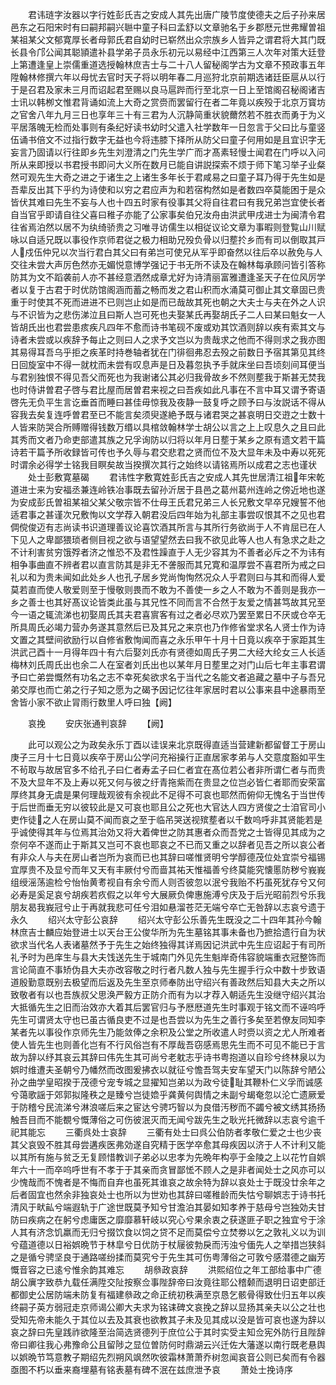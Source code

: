 <!-- { "loadSidebar": true } -->
　　君讳琏字汝器以字行姓彭氏吉之安成人其先出唐广陵节度使德夫之后子孙来居邑东之石阳宋时有曰嗣邦嗣兴聮中童子科曰孟舒以文章驰名于乡郡厯元世弗耀曽祖某祖某父文郁寛厚长者母郭氏君自幼时已崭然出众宗族乡人皆异之谓君将大其门既长县令邝公闻其聪頴遣补县学弟子员永乐初元以易经中江西第三人次年对策大廷登上第遭逢皇上崇儒重道选授翰林庶吉士与二十八人留秘阁学古为文章不预政事五年陞翰林修撰六年以母忧去官时天子将以明年春二月巡狩北京前期选诸廷臣扈从以行于是召君及家未三月而诏起君至赐以良马扈跸而行至北京一日上至馆阁召秘阁诸吉士讯以韩栁文惟君背诵如流上大奇之赏赍而罢留行在者二年竟以疾殁于北京万寳坊之官舍八年九月三日也享年三十有三君为人沉静简重状貌薾然若不胜衣而勇于为义平居落魄无检而处事则有条纪好读书幼时父遣入社学数年一日忽言于父曰比与童竖伍诵书倍文不过指行数字无益也今将违膝下择所从防父曰童子何用如是且宜识字无妄言乃固请以行往即乡先生刘澄清之门先生学广而才髙素轻慢士闻君在门呼以入问所从来即授以书君授书即问大义所在数月已能自讲説探索不烦于师下笔习举子业粲然可观先生大奇之进之于诸生之上诸生多年长于君咸易之曰童子耳乃得于先生如是吾辈反出其下乎约为诗使和以穷之君应声为和若宿构然如是者数四卒莫能困于是众皆伏其难曰先生不妄与人也十四五时家有役事其父将自往君曰有我兄弟岂宜使长者自当官乎即请自往父喜曰稚子亦能了公家事矣伯兄汝舟由洪武甲戌进士为闽清令君往省焉泊然以居不为纨绮骄贵之习唯寻访儒生以相従议论文章为事暇则登覧山川赋咏以自适兄既以事役作京师君従之极力相助兄殁负骨以归塟扵乡而有司以倒取其戸人戍伍仲兄以次当行君白其父曰有弟岂可使兄从军乎即奋然以往后卒以赦免与人交往未尝大声厉色然亦无媚悦意博学强记于书无所不读及在翰林每承顾问皆引答称防其为文不蹈袭前人亦不甚经意洒然成章尤好为诗清丽富雅遭逢圣天子在位风厉学者以复于古君于时优防馆阁涵而蓄之畅而发之君山积而水涌莫可御止其文章固已贵重于时使其不死而进进不已则岂止如是而已哉故其死也朝之大夫士与夫在外之人识与不识皆为之悲伤涕泣且曰斯人岂可死也夫娶某氏再娶胡氏子二人曰某曰魁女一人皆胡氏出也君尝患痎疾凡四年不愈而诗书笔砚不废或劝其饮酒则辞以疾有索其文与诗者未尝或以疾辞予每止之则曰人之求予文岂以为贵哉求之他而不得则求之我亦图其易得耳吾乌乎拒之疾革时持巻轴者犹在门徘徊弗忍去殁之前数日予宿其第见其终日回旋室中不得一就枕而未尝有叹息声是日及暮忽执予手就床坐曰吾顷刻间耳便当与君别独恨不得见吾父而死也为我谢诸公其必归我骨故乡不然则塟我于斯甚无焚我也时侍讲曽君子啓与君比屋而居曽君来视之曰吾疾如此凡事在不言中耳又谓予寄语啓先无负平生言讫垂首而睡曰甚佳毋惊我及夜静一鼓复呼之顾予曰与汝説话不得从容我去矣复连呼曽君至已不能言矣须臾遂絶予既与诸君哭之甚哀明日交逰之士数十人皆来防哭合所赙赠得钱数万缗以具棺敛翰林学士胡公以言之上上叹息久之且曰此其秀而文者乃命吏部遣其族之兄孚询防以归将以年月日塟于某乡之原有遗文若干篇诗若干篇予所收録皆可传也予久辱与君交悲君之贤而位不及大显年未及中寿以死死时谓余必得学士铭我目瞑矣故当揆撰次其行之始终以请铭焉所以成君之志也谨状
　　处士彭敷寛墓碣
　　君讳性字敷寛姓彭氏吉之安成人其先世居清江祖年宋乾道进士来为安福丞兼连岭铁冶事既去留孙沂居于县邑之葛州葛州连岭之傍近地也遂为安成彭氏曽祖某祖父某父敬宗皆不仕母王氏君兄弟三人长兄敷文早卒兄嫂誓不他适君事之甚谨次兄敷恂以文学荐入朝君没后四年始为礼部主事尝叹恨其不之见也君倜傥俊迈有志尚读书识道理善议论喜饮酒其所言与其所行务欲尚于人不肯屈已在人下见人之卑鄙猥琐者侧目视之欲与语望望然去曰我不欲见此等人也人有急求之赴之不计利害贫穷饿殍者济之惟恐不及君性躁直于人无少容其为不善者必斥之不为讳有相争事曲直不辨者君以直言防其是非无不詟服而其兄寛和温厚尝不喜君所为戒之曰礼以和为贵未闻如此处乡人也孔子居乡党尚恂恂然况众人乎君则曰与其和而得人爱莫若直而使人敬爱则至于慢敬则畏而不敢为不善使一乡之人不敢为不善则是我亦一乡之善士也其好髙议论皆类此虽与其兄性不同而言不合然于友爱之情甚笃故其兄至今一语之辄流涕也初娶周氏其夫君喜賔客有过之者必尽欢乃罢至累日不厌或仓卒无所具周氏必竭力营办务遂其意然后已及其兄之来京也乃作修省堂求名人贤士作为诗文置之其壁间欲励行以自修省敷恂闻而喜之永乐甲午十月十日竟以疾卒于家距其生洪武己酉十一月得年四十有六后娶刘氏亦有贤德如周氏子男二大经大纶女三人长适梅林刘氏周氏出也余二人在室者刘氏出也以某年月日塟里之对门山后七年主事君谓予曰亡弟尝慨然有功名之志不幸死矣欲求名于当代之名能文者追藏之墓中子与吾兄弟交厚也而亡弟之行子知之愿为之碣予因记忆往年家居时君以公事来县中途暴雨至舍皆小家不欲止冐雨行数里人呼曰独【阙】




　　哀挽
　　安庆张通判哀辞
　　【阙】









　　此可以观公之为政矣永乐丁酉以诖误来北京既得直适当营建新都留督工于房山庚子三月十七日竟以疾卒于房山公学问充裕操行正直居家孝弟与人交意度豁如平生不茍取与故居官多不给孔子曰仁者寿孟子曰仁者宜在髙位若公者非所谓仁者与而贵不及大显年不及上寿以死又何与彼之纡青拖紫而在贵显之位岂必皆仁者耶而安荣富厚终其身无虞是果何理哉观彼有余视此不足得不可哀也耶然而俯仰无愧名于当世传于后世而垂无穷以彼较此是又可哀也耶且公之死也大官达人四方贤俊之士洎官司小吏作徒之人在房山莫不闻而哀之至于临吊哭送视殡塟者以千数呜呼非其贤能若是乎诚使得其年与位焉其治効又将大着俾世之防其惠者众而吾党之士皆得见其成为之奈何卒不遂而止于斯其又岂可不哀也耶哀之不已而又重之以辞者见吾之所以哀公者有非众人与夫在房山者岂所为哀而已也其辞曰嗟惟贤明兮学醇德茂位处宜崇兮福锡宜厚贵不及显兮而年又天有丰厥付兮而啬其祐天惟福善兮终莫能究懐慝防秽兮峩峩组绶滛荡逾检兮怡怡黄耉视自有余兮而人则否彼忽以泯兮我贻不朽虽死犹存兮又何必寿是奚足哀兮胡疾若疚假之以年兮大展厥负俾惠施溥兮庆及于后光昭前烈兮乐我朋友曷我峩冠兮止于再就我悲可任兮泪如悬溜苍茫无端兮卒亡无咎辞以志哀兮遗于永久
　　绍兴太守彭公哀辞
　　绍兴太守彭公乐善先生既没之二十四年其孙今翰林庶吉士麟应始登进士以天台王公俊华所为先生墓铭其事未备也乃摭拾遗行自为状欲求当代名人表诸墓然予于先生之始终独得其详焉因记洪武中先生应诏起于有司所礼予时为邑庠生与县大夫饯送先生于城南门外见先生魁岸奇伟容貌端重衣冠整饰而言论简直不事矫伪县大夫亦改容敬之时行者凡数人独与先生握手行众中数十步致语道殷勤意既别去极望而后返及先生至京师奉防出守绍兴有善政然后知县大夫之所以致敬者有以也吾族叔父思涣严毅方正防介而有为以才荐入朝适先生没继守绍兴其治大抵循先生之旧而治效亦大着其后罢官归与予厯厯道先生时事观于铭文而不诬呜呼先生可谓贤太守也已虽古循良吏不过是也吾尝以为先生之善行多矣至若僚友同知李某者先以事役作京师先生乃能敛俸之余积及公堂之所收遣人时赍以资之尤人所难者使人皆先生也则善化岂有不行风俗岂有不厚哉吾窃感焉思先生而不可见不能已于言故为辞以纾其哀云其辞曰伟先生其可尚兮老躭志乎诗书粤抱道以自珍兮终林泉以为娯时维遭夫圣朝兮乃幡然而改图爰拂衣以就征兮憺吾驾夫安车望天门以陈辞兮陋公孙之曲学皇昭揆于茂德兮宠专城之显擢知岂弟以为政兮徒耻其鞭朴仁义孚而诚感兮蔼歌謡于郊郭拟隆秩之是臻兮岂徒嫓乎龚黄何舆情之未副兮朅奄忽以沦亡遗厥爱于防稽兮民流涕兮淋浪嗟后来之宦达兮骋巧智以为良借汚秽而不蠲兮被文绣其扬扬触吾目而不能覩兮慨薄俗之可伤彼泯灭而无闻兮跋先生之耿光托微辞以志哀兮逾千祀其能忘
　　三衢呉处士哀辞
　　三衢有处士曰呉公伯防者孝敬仁爱之士也少丧其父哀毁不胜其母尝遘疾医弗効遂自究精于医学卒愈其母疾因以济于人不计利又能以其所有施与贫乏无复顾惜教训子弟必以忠孝为先晩年构亭于金陵之上以花竹自娯年六十一而卒呜呼世有不孝于于其亲而贪冒鄙恡不顾人之是非者闻处士之风亦可以少愧哉而不愧者是不悔而自弃也虽死其谁哀之故余特为辞以哀处士于既没廿余年之后者固宜也然余非独哀处士也所以为世劝也其辞曰嗟稚龄而失怙兮聊娯志于诗书托清风于畎畆兮端遐轨于广途世既莫予知兮甘澹泊其晏如知孝养于慈母兮岂独効夫甘防曰疾病之在躬兮虑庸医之靡靡慕轩岐以究心兮果余衷之获遂匪子职之独宜兮于涂人其有济念饥羸而无归兮掇饮食以饲之贷不足而莫偿兮立焚劵以乞之敦礼义以为训兮蕴道德以日裕娯晩节于林皐兮日优防于杖屦彼勃戾而汚浊兮偭先人之举措岂狭斜之是循兮骋坚良于通路嗟纷揉而莫究兮于先生其可伤粤薄俗之可敦兮感潜德之幽芳慨音容之已逺兮惟余韵其难忘
　　胡叅政哀辞
　　洪熙绍位之年工部给事中广德胡公廙字致恭九载任满陞交阯按察佥事陛辞帝曰汝竟往耶公稽颡而退明日诏吏部迁都御史公居防端未防复有福建叅政之命正统初秩满至京恳乞骸骨得致仕归五年以疾终嗣子英方弱冠走京师谒公卿大夫求为铭诔碑文哀挽之辞以显扬其亲夫以公之壮也受知先帝未能久于其位以去及其衰也欲教其子未及见其成以没是皆可哀也遂为辞以哀之辞曰先皇践祚欲隆至治简选贤德列于庶位公于其时实受主知佥宪外防行且陛辞帝曰卿往我心弗豫命公且留陟之显位曽防何时鼎湖云兴迁佐大藩遂以南行既老悬舆以娯晩节笃意教子期绍先烈朔风飒然吹彼霜林萧萧乔树忽闻哀音公则已矣而有令器亟图不朽以垂来裔埋墓有铭表墓有碑不泯在兹庶泄予哀
　　萧处士挽诗序
